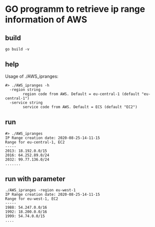 # GO programm to retrieve ip range information of AWS

## build
```
go build -v
```

## help
Usage of ./AWS_ipranges:
```
#> ./AWS_ipranges -h
  -region string
    	region code from AWS. Default = eu-central-1 (default "eu-central-1")
  -service string
    	service code from AWS. Default = ECS (default "EC2")
```

## run
```
#> ./AWS_ipranges
IP Range creation date: 2020-08-25-14-11-15
Range for eu-central-1, EC2
-----
2013: 18.192.0.0/15
2016: 64.252.89.0/24
2032: 99.77.136.0/24
.......
```

## run with parameter
```
./AWS_ipranges -region eu-west-1
IP Range creation date: 2020-08-25-14-11-15
Range for eu-west-1, EC2
-----
1988: 54.247.0.0/16
1992: 18.200.0.0/16
1999: 54.74.0.0/15
....
```
